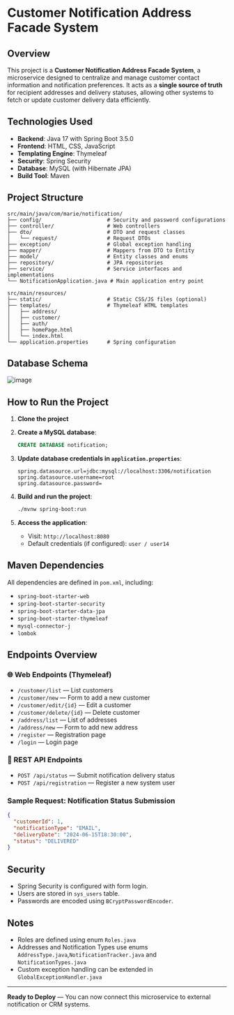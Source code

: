 # Customer Notification Address Facade System

## Overview

This project is a **Customer Notification Address Facade System**, a microservice designed to centralize and manage customer contact information and notification preferences. It acts as a **single source of truth** for recipient addresses and delivery statuses, allowing other systems to fetch or update customer delivery data efficiently.

## Technologies Used

* **Backend**: Java 17 with Spring Boot 3.5.0
* **Frontend**: HTML, CSS, JavaScript
* **Templating Engine**: Thymeleaf
* **Security**: Spring Security
* **Database**: MySQL (with Hibernate JPA)
* **Build Tool**: Maven

## Project Structure

```
src/main/java/com/marie/notification/
├── config/                     # Security and password configurations
├── controller/                 # Web controllers
├── dto/                        # DTO and request classes
│   └── request/                # Request DTOs
├── exception/                  # Global exception handling
├── mapper/                     # Mappers from DTO to Entity
├── model/                      # Entity classes and enums
├── repository/                 # JPA repositories
├── service/                    # Service interfaces and implementations
└── NotificationApplication.java # Main application entry point

src/main/resources/
├── static/                     # Static CSS/JS files (optional)
├── templates/                  # Thymeleaf HTML templates
│   ├── address/
│   ├── customer/
│   ├── auth/
│   ├── homePage.html
│   └── index.html
└── application.properties      # Spring configuration
```
## Database Schema
![image](https://github.com/user-attachments/assets/dfa65239-2a0b-491f-b4a7-80d955a8643a)

## How to Run the Project

1. **Clone the project**
2. **Create a MySQL database**:

   ```sql
   CREATE DATABASE notification;
   ```
3. **Update database credentials in `application.properties`**:

   ```properties
   spring.datasource.url=jdbc:mysql://localhost:3306/notification
   spring.datasource.username=root
   spring.datasource.password=
   ```
4. **Build and run the project**:

   ```bash
   ./mvnw spring-boot:run
   ```
5. **Access the application**:

   * Visit: `http://localhost:8080`
   * Default credentials (if configured): `user / user14`

## Maven Dependencies

All dependencies are defined in `pom.xml`, including:

* `spring-boot-starter-web`
* `spring-boot-starter-security`
* `spring-boot-starter-data-jpa`
* `spring-boot-starter-thymeleaf`
* `mysql-connector-j`
* `lombok`

## Endpoints Overview

### 🌐 Web Endpoints (Thymeleaf)

* `/customer/list` — List customers
* `/customer/new` — Form to add a new customer
* `/customer/edit/{id}` — Edit a customer
* `/customer/delete/{id}` — Delete customer
* `/address/list` — List of addresses
* `/address/new` — Form to add new address
* `/register` — Registration page
* `/login` — Login page

### 📡 REST API Endpoints

* `POST /api/status` — Submit notification delivery status
* `POST /api/registration` — Register a new system user

### Sample Request: Notification Status Submission

```json
{
  "customerId": 1,
  "notificationType": "EMAIL",
  "deliveryDate": "2024-06-15T18:30:00",
  "status": "DELIVERED"
}
```

## Security

* Spring Security is configured with form login.
* Users are stored in `sys_users` table.
* Passwords are encoded using `BCryptPasswordEncoder`.

## Notes

* Roles are defined using enum `Roles.java`
* Addresses and Notification Types use enums `AddressType.java`,`NotificationTracker.java`  and `NotificationTypes.java`
* Custom exception handling can be extended in `GlobalExceptionHandler.java`

---

 **Ready to Deploy** — You can now connect this microservice to external notification or CRM systems.


